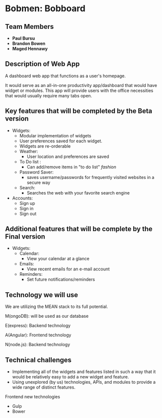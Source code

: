 # Bobmen: Bobboard

## Team Members
- **Paul Bursu**
- **Brandon Bowen**
- **Maged Hennawy**



## Description of Web App

A dashboard web app that functions as a user's homepage.

It would serve as an all-in-one productivity app/dashboard that would have widget or modules.
This app will provide users with the office necessities that would usually require many tabs open.


## Key features that will be completed by the Beta version

- Widgets:
    - Modular implementation of widgets
    - User preferences saved for each widget.
    - Widgets are re-orderable
    - Weather:
        - User location and preferences are saved
    - To Do list :
        - Can add/remove items in "to do list" <i>fashion</i>
    - Password Saver:
        - saves username/passwords for frequently visited websites in a secure way
    - Search:
        - Searches the web with your favorite search engine
- Accounts:
    - Sign up
    - Sign in
    - Sign out

## Additional features that will be complete by the Final version

- Widgets:
    - Calendar:
        - View your calendar at a glance
    - Emails:
        - View recent emails for an e-mail account
    - Reminders:
        - Set future notifications/reminders


## Technology we will use

We are utilizing the MEAN stack to its full potential.

M(ongoDB): will be used as our database

E(express): Backend technology

A(Angular): Frontend technology

N(node.js): Backend technology



## Technical challenges

- Implementing all of the widgets and features listed in such a way that it would be relatively easy to add a new widget and feature.
- Using unexplored (by us) technologies, APIs, and modules to provide a wide range of distinct features.

Frontend new technologies
 - Gulp
 - Bower
